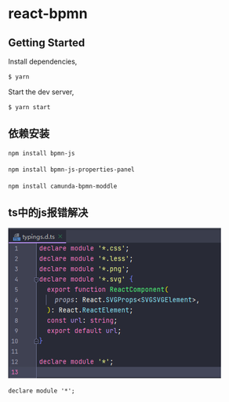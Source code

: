 # react-bpmn

## Getting Started

Install dependencies,

```bash
$ yarn
```

Start the dev server,

```bash
$ yarn start
```

## 依赖安装

```bash
npm install bpmn-js

npm install bpmn-js-properties-panel

npm install camunda-bpmn-moddle
```

## ts中的js报错解决

![image-20220420230435136](assets/image-20220420230435136.png)

```
declare module '*';
```

